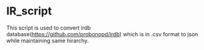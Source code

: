 # IR_script
This script is used to convert irdb database(https://github.com/probonopd/irdb) which is in .csv format to json while maintaining same hirarchy.
 